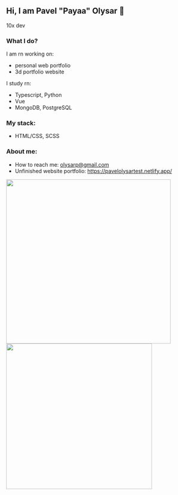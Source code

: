 ## Hi, I am Pavel "Payaa" Olysar 👋
10x dev

### What I do?
I am rn working on:
-  personal web portfolio
-  3d portfolio website

I study rn: 
- Typescript, Python
- Vue
- MongoDB, PostgreSQL

### My stack:
- HTML/CSS, SCSS

### About me:
- How to reach me: olysarp@gmail.com
- Unfinished website portfolio: https://pavelolysartest.netlify.app/
  
<div>
  <img width="440px" src="https://github-readme-stats.vercel.app/api?username=PavelOlysar&show_icons=true&theme=algolia">
  <img width="390px" src="https://github-readme-stats.anuraghazra1.vercel.app/api/top-langs/?username=PavelOlysar&layout=compact&theme=algolia" />
</div>
